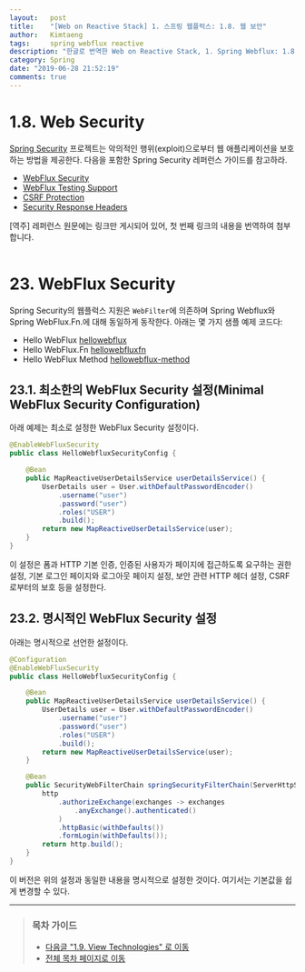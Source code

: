 ```yaml
---
layout:   post
title:    "[Web on Reactive Stack] 1. 스프링 웹플럭스: 1.8. 웹 보안"
author:   Kimtaeng
tags: 	  spring webflux reactive
description: "한글로 번역한 Web on Reactive Stack, 1. Spring Webflux: 1.8. Web Security"
category: Spring
date: "2019-06-28 21:52:19"
comments: true
---
```


# 1.8. Web Security
<a href="https://spring.io/projects/spring-security" target="_blank" rel="nofollow">Spring Security</a> 프로젝트는
악의적인 행위(exploit)으로부터 웹 애플리케이션을 보호하는 방법을 제공한다. 다음을 포함한 Spring Security 레퍼런스 가이드를 참고하라.

- <a href="https://docs.spring.io/spring-security/site/docs/current/reference/html5/#jc-webflux" 
target="_blank" rel="nofollow">WebFlux Security</a>
- <a href="https://docs.spring.io/spring-security/site/docs/current/reference/html5/#test-webflux"
target="_blank" rel="nofollow">WebFlux Testing Support</a>
- <a href="https://docs.spring.io/spring-security/site/docs/current/reference/html5/#csrf"
target="_blank" rel="nofollow">CSRF Protection</a>
- <a href="https://docs.spring.io/spring-security/site/docs/current/reference/html5/#headers"
target="_blank" rel="nofollow">Security Response Headers</a>

<div class="post_comments">[역주] 레퍼런스 원문에는 링크만 게시되어 있어, 첫 번째 링크의 내용을 번역하여 첨부합니다.</div>

<br>

# 23. WebFlux Security
Spring Security의 웹플럭스 지원은 `WebFilter`에 의존하며 Spring Webflux와 Spring WebFlux.Fn.에 대해 동일하게 동작한다.
아래는 몇 가지 샘플 예제 코드다:

- Hello WebFlux <a href="https://github.com/spring-projects/spring-security/tree/5.3.3.RELEASE/samples/boot/hellowebflux" target="_blank" rel="nofollow">hellowebflux</a>
- Hello WebFlux.Fn <a href="https://github.com/spring-projects/spring-security/tree/5.3.3.RELEASE/samples/boot/hellowebfluxfn" target="_blank" rel="nofollow">hellowebfluxfn</a>
- Hello WebFlux Method <a href="https://github.com/spring-projects/spring-security/tree/5.3.3.RELEASE/samples/boot/hellowebflux-method" target="_blank" rel="nofollow">hellowebflux-method</a>


## 23.1. 최소한의 WebFlux Security 설정(Minimal WebFlux Security Configuration)
아래 예제는 최소로 설정한 WebFlux Security 설정이다.

```java
@EnableWebFluxSecurity
public class HelloWebfluxSecurityConfig {

    @Bean
    public MapReactiveUserDetailsService userDetailsService() {
        UserDetails user = User.withDefaultPasswordEncoder()
            .username("user")
            .password("user")
            .roles("USER")
            .build();
        return new MapReactiveUserDetailsService(user);
    }
}
```

이 설정은 폼과 HTTP 기본 인증, 인증된 사용자가 페이지에 접근하도록 요구하는 권한 설정, 기본 로그인 페이지와 로그아웃 페이지 설정,
보안 관련 HTTP 헤더 설정, CSRF로부터의 보호 등을 설정한다.

## 23.2. 명시적인 WebFlux Security 설정
아래는 명시적으로 선언한 설정이다.

```java
@Configuration
@EnableWebFluxSecurity
public class HelloWebfluxSecurityConfig {

    @Bean
    public MapReactiveUserDetailsService userDetailsService() {
        UserDetails user = User.withDefaultPasswordEncoder()
            .username("user")
            .password("user")
            .roles("USER")
            .build();
        return new MapReactiveUserDetailsService(user);
    }

    @Bean
    public SecurityWebFilterChain springSecurityFilterChain(ServerHttpSecurity http) {
        http
            .authorizeExchange(exchanges -> exchanges
                .anyExchange().authenticated()
            )
            .httpBasic(withDefaults())
            .formLogin(withDefaults());
        return http.build();
    }
}
```

이 버전은 위의 설정과 동일한 내용을 명시적으로 설정한 것이다. 여기서는 기본값을 쉽게 변경할 수 있다.

---

> ### 목차 가이드
> - <a href="/post/spring-webflux-references-view-technologies">다음글 "1.9. View Technologies" 로 이동</a>
> - <a href="/post/web-on-reactive-stack">전체 목차 페이지로 이동</a>